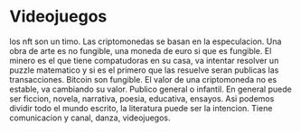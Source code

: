 # Videojuegos
  los nft son un timo. Las criptomonedas se basan en la especulacion. Una obra de arte es no fungible, una moneda de euro si que es fungible. El minero es el que tiene compatudoras en su casa, va intentar resolver un puzzle matematico y si es el primero que las resuelve seran publicas las transacciones. Bitcoin son fungible. El valor de una criptomoneda no es estable, va cambiando su valor.
Publico general o infantil. En general puede ser ficcion, novela, narrativa, poesia, educativa, ensayos. Asi podemos dividir todo el mundo escrito, la literatura puede ser la intencion. Tiene comunicacion y canal, danza, videojuegos.

